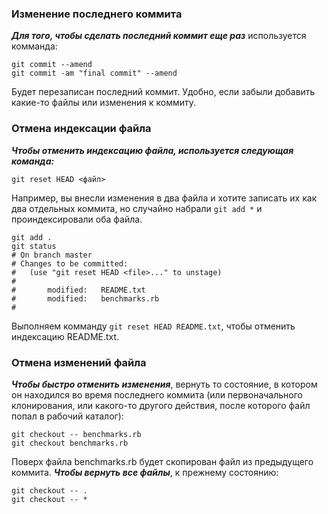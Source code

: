 ### Изменение последнего коммита

***Для того, чтобы сделать последний коммит еще раз*** используется комманда:
```
git commit --amend
git commit -am "final commit" --amend
```
Будет перезаписан последний коммит. Удобно, если забыли добавить какие-то файлы или изменения к коммиту.

### Отмена индексации файла

***Чтобы отменить индексацию файла, используется следующая команда:***
```
git reset HEAD <файл>
```
Например, вы внесли изменения в два файла и хотите записать их как два отдельных коммита, но случайно набрали `git add *` и проиндексировали оба файла.
```
git add .
git status
# On branch master
# Changes to be committed:
#   (use "git reset HEAD <file>..." to unstage)
#
#       modified:   README.txt
#       modified:   benchmarks.rb
#
```
Выполняем комманду `git reset HEAD README.txt`, чтобы отменить индексацию README.txt.

### Отмена изменений файла

***Чтобы быстро отменить изменения***, вернуть то состояние, в котором он находился во время последнего коммита (или первоначального клонирования, или какого-то другого действия, после которого файл попал в рабочий каталог):
```
git checkout -- benchmarks.rb
git checkout benchmarks.rb
```
Поверх файла benchmarks.rb будет скопирован файл из предыдущего коммита.
***Чтобы вернуть все файлы***, к прежнему состоянию:
```
git checkout -- .
git checkout -- *
```
